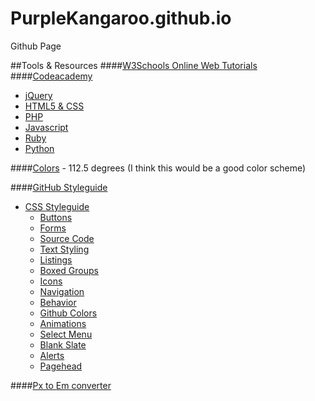 PurpleKangaroo.github.io
========================

Github Page

##Tools & Resources
####[W3Schools Online Web Tutorials](http://www.w3schools.com/)
####[Codeacademy](http://www.google.com/url?sa=t&rct=j&q=code%20academy&source=web&cd=1&cad=rja&ved=0CCUQFjAA&url=http%3A%2F%2Fwww.codecademy.com%2F&ei=fmwGU__sIpK8oQTPm4HwAQ&usg=AFQjCNGZX2lv2OpP_RdAa665qAy5vJy0tQ&sig2=lypLIIUlHMjK4OVJbfAa0g&bvm=bv.61725948,d.cGU)
- [jQuery](https://www.google.com/url?sa=t&rct=j&q=&esrc=s&source=web&cd=1&cad=rja&ved=0CC0QFjAA&url=http%3A%2F%2Fwww.codecademy.com%2Ftracks%2Fjquery&ei=AmsGU4u8NYbtoASowoKgAg&usg=AFQjCNGi1C7BZCQuuQYUPyL8r2eoVtDRdw&sig2=SUI6uZ5RKR-hELYf7K_xlw&bvm=bv.61725948,d.cGU)
- [HTML5 & CSS](https://www.google.com/url?sa=t&rct=j&q=&esrc=s&source=web&cd=1&cad=rja&ved=0CCsQFjAA&url=http%3A%2F%2Fwww.codecademy.com%2Ftracks%2Fweb&ei=q2sGU9T1MpTsoATW54CAAg&usg=AFQjCNHaNDsBR4KMg0oV0vuud6cc2FNJ1g&sig2=XLeqdMIa0LADsIxr1GhPCg&bvm=bv.61725948,d.cGU)
- [PHP](https://www.google.com/url?sa=t&rct=j&q=&esrc=s&source=web&cd=1&cad=rja&ved=0CCsQFjAA&url=http%3A%2F%2Fwww.codecademy.com%2Ftracks%2Fphp&ei=y2sGU__nBIaFoQSnj4DgAQ&usg=AFQjCNFrPmqmzJwEKZg9ButXxL2Qs-iDOg&sig2=te_WuhLb6MUXc7OrGRgXKg)
- [Javascript](https://www.google.com/url?sa=t&rct=j&q=&esrc=s&source=web&cd=1&cad=rja&ved=0CC0QFjAA&url=http%3A%2F%2Fwww.codecademy.com%2Ftracks%2Fjavascript&ei=DGwGU5PGJJKHogSz_YHoAQ&usg=AFQjCNH4VLTHyFZuOcs95WOkzfKc7-TRLA&sig2=CYW-K22CIUI2xrxPsdo5zw&bvm=bv.61725948,d.cGU)
- [Ruby](http://www.google.com/url?sa=t&rct=j&q=code+academy+ruby&source=web&cd=1&cad=rja&ved=0CCcQFjAA&url=http%3A%2F%2Fwww.codecademy.com%2Ftracks%2Fruby&ei=KWwGU9OqI9D1oATK34LwAQ&usg=AFQjCNEnvQvp-W00ok_oFfW0a8xfcTX4KA&sig2=tprWlRYbuX2dQiW5Z3-z3g&bvm=bv.61725948,d.cGU)
- [Python](http://www.google.com/url?sa=t&rct=j&q=code+academy+python&source=web&cd=1&cad=rja&ved=0CCoQFjAA&url=http%3A%2F%2Fwww.codecademy.com%2Ftracks%2Fpython&ei=OmwGU6_xL4z1oAS70YDwAQ&usg=AFQjCNEpXsk3t1H14-YSm7MvosFYYX9QMA&sig2=HeBY9pE_eIXmg8EK9zF_ig&bvm=bv.61725948,d.cGU)

####[Colors](http://www.perbang.dk/rgb/9F00FF/) - 112.5 degrees (I think this would be a good color scheme)

####[GitHub Styleguide](https://github.com/styleguide)
- [CSS Styleguide](https://github.com/styleguide/css)
  - [Buttons](https://github.com/styleguide/css/1.0)
  - [Forms](https://github.com/styleguide/css/2.0)
  - [Source Code](https://github.com/styleguide/css/3.0)
  - [Text Styling](https://github.com/styleguide/css/4.0)
  - [Listings](https://github.com/styleguide/css/5.0)
  - [Boxed Groups](https://github.com/styleguide/css/6.0)
  - [Icons](https://github.com/styleguide/css/7.0)
  - [Navigation](https://github.com/styleguide/css/8.0)
  - [Behavior](https://github.com/styleguide/css/9.0)
  - [Github Colors](https://github.com/styleguide/css/11.0)
  - [Animations](https://github.com/styleguide/css/12.0)
  - [Select Menu](https://github.com/styleguide/css/13.0)
  - [Blank Slate](https://github.com/styleguide/css/14.0)
  - [Alerts](https://github.com/styleguide/css/15.0)
  - [Pagehead](https://github.com/styleguide/css/16.0)

####[Px to Em converter](http://pxtoem.com/)
